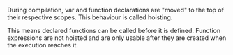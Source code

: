 During compilation, var and function declarations are "moved" to the top of their respective scopes. This behaviour is called hoisting. 

This means declared functions can be called before it is defined. Function expressions are not hoisted and are only usable after they are created when the execution reaches it. 
